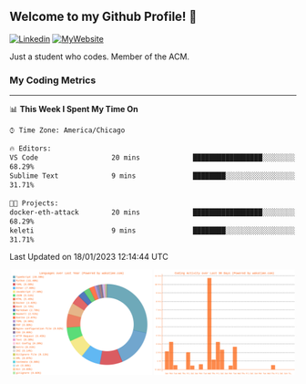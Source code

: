 ## Welcome to my Github Profile! 👋

[![Linkedin](https://img.shields.io/badge/LinkedIn-0077B5?style=for-the-badge&logo=linkedin&logoColor=white)](https://www.linkedin.com/in/mkeleti)   [![MyWebsite](https://img.shields.io/badge/website-000000?style=for-the-badge&logo=About.me&logoColor=white)](https://mkeleti.com)

Just a student who codes. Member of the ACM.

### My Coding Metrics

---

<!--START_SECTION:waka-->
📊 **This Week I Spent My Time On** 

```text
⌚︎ Time Zone: America/Chicago

🔥 Editors: 
VS Code                  20 mins             █████████████████░░░░░░░░   68.29% 
Sublime Text             9 mins              ████████░░░░░░░░░░░░░░░░░   31.71%

🐱‍💻 Projects: 
docker-eth-attack        20 mins             █████████████████░░░░░░░░   68.29% 
keleti                   9 mins              ████████░░░░░░░░░░░░░░░░░   31.71%

```


 Last Updated on 18/01/2023 12:14:44 UTC
<!--END_SECTION:waka-->

<p align="center" >
<img width="49%" alt="My most used Languages" src="assets/waka-langs.svg"/>
<img width="49%" alt="My activity over last month" src="assets/waka-activs.svg"/>
</p>